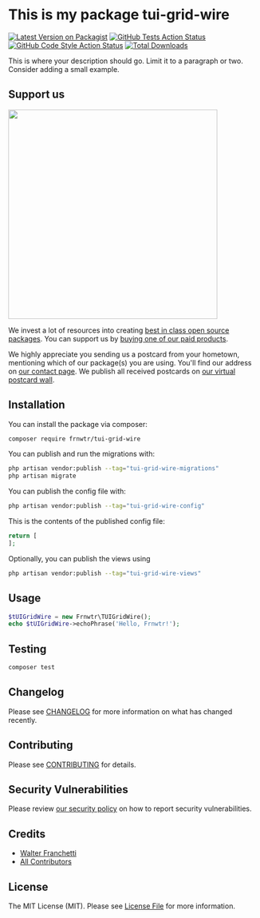 # This is my package tui-grid-wire

[![Latest Version on Packagist](https://img.shields.io/packagist/v/frnwtr/tui-grid-wire.svg?style=flat-square)](https://packagist.org/packages/frnwtr/tui-grid-wire)
[![GitHub Tests Action Status](https://img.shields.io/github/workflow/status/frnwtr/tui-grid-wire/run-tests?label=tests)](https://github.com/frnwtr/tui-grid-wire/actions?query=workflow%3Arun-tests+branch%3Amain)
[![GitHub Code Style Action Status](https://img.shields.io/github/workflow/status/frnwtr/tui-grid-wire/Fix%20PHP%20code%20style%20issues?label=code%20style)](https://github.com/frnwtr/tui-grid-wire/actions?query=workflow%3A"Fix+PHP+code+style+issues"+branch%3Amain)
[![Total Downloads](https://img.shields.io/packagist/dt/frnwtr/tui-grid-wire.svg?style=flat-square)](https://packagist.org/packages/frnwtr/tui-grid-wire)

This is where your description should go. Limit it to a paragraph or two. Consider adding a small example.

## Support us

[<img src="https://github-ads.s3.eu-central-1.amazonaws.com/tui.grid-wire.jpg?t=1" width="419px" />](https://spatie.be/github-ad-click/tui.grid-wire)

We invest a lot of resources into creating [best in class open source packages](https://spatie.be/open-source). You can support us by [buying one of our paid products](https://spatie.be/open-source/support-us).

We highly appreciate you sending us a postcard from your hometown, mentioning which of our package(s) you are using. You'll find our address on [our contact page](https://spatie.be/about-us). We publish all received postcards on [our virtual postcard wall](https://spatie.be/open-source/postcards).

## Installation

You can install the package via composer:

```bash
composer require frnwtr/tui-grid-wire
```

You can publish and run the migrations with:

```bash
php artisan vendor:publish --tag="tui-grid-wire-migrations"
php artisan migrate
```

You can publish the config file with:

```bash
php artisan vendor:publish --tag="tui-grid-wire-config"
```

This is the contents of the published config file:

```php
return [
];
```

Optionally, you can publish the views using

```bash
php artisan vendor:publish --tag="tui-grid-wire-views"
```

## Usage

```php
$tUIGridWire = new Frnwtr\TUIGridWire();
echo $tUIGridWire->echoPhrase('Hello, Frnwtr!');
```

## Testing

```bash
composer test
```

## Changelog

Please see [CHANGELOG](CHANGELOG.md) for more information on what has changed recently.

## Contributing

Please see [CONTRIBUTING](CONTRIBUTING.md) for details.

## Security Vulnerabilities

Please review [our security policy](../../security/policy) on how to report security vulnerabilities.

## Credits

- [Walter Franchetti](https://github.com/frnwtr)
- [All Contributors](../../contributors)

## License

The MIT License (MIT). Please see [License File](LICENSE.md) for more information.
